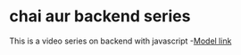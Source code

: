 # chai aur backend series 

 This is a video series on backend with javascript
 -[Model link](https://app.eraser.io/workspace/YtPqZ1VogxGy1jzIDkzj)